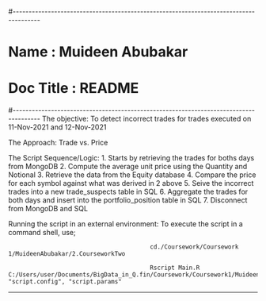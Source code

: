 #--------------------------------------------------------------------------------------
# Name  : Muideen Abubakar
# Doc Title : README 
#--------------------------------------------------------------------------------------
The objective: To detect incorrect trades for trades executed on 11-Nov-2021 and 12-Nov-2021

The Approach: Trade vs. Price

The Script Sequence/Logic: 
                        1. Starts by retrieving the trades for boths days from MongoDB
                        2. Compute the average unit price using the Quantity and Notional
                        3. Retrieve the data from the Equity database
                        4. Compare the price for each symbol against what was derived in 2 above
                        5. Seive the incorrect trades into a new trade_suspects table in SQL
                        6. Aggregate the trades for both days and insert into the portfolio_position table in SQL
                        7. Disconnect from  MongoDB and SQL

Running the script in an external environment: 
                                            To execute the script in a command shell, use;
                                            
                                            cd./Coursework/Coursework 1/MuideenAbubakar/2.CourseworkTwo
                                            
                                            Rscript Main.R C:/Users/user/Documents/BigData_in_Q.fin/Coursework/Coursework1/MuideenAbubakar/2.CourseworkTwo, "script.config", "script.params"

__________________________________________________________________________________________________________________________





